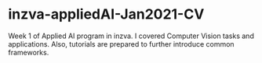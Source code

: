 # inzva-appliedAI-Jan2021-CV
Week 1 of Applied AI program in inzva. I covered Computer Vision tasks and applications. Also, tutorials are prepared to further introduce common frameworks.
